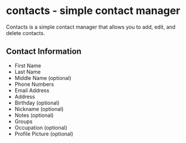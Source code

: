 # contacts - simple contact manager

Contacts is a simple contact manager that allows you to add, edit,
and delete contacts.

## Contact Information

- First Name
- Last Name
- Middle Name (optional)
- Phone Numbers
- Email Address
- Address
- Birthday (optional)
- Nickname (optional)
- Notes (optional)
- Groups
- Occupation (optional)
- Profile Picture (optional)
